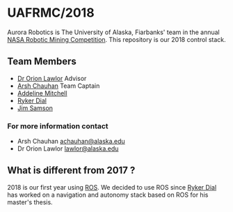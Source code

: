# UAFRMC/2018
Aurora Robotics is The University of Alaska, Fiarbanks' team in the annual [NASA Robotic Mining Competition](https://www.nasa.gov/offices/education/centers/kennedy/technology/nasarmc.html). This repository is our 2018 control stack.

## Team Members
- [Dr Orion Lawlor](https://github.com/olawlor) Advisor
- [Arsh Chauhan](https://github.com/Arsh25) Team Captain
- [Addeline Mitchell](https://github.com/delmitch)
- [Ryker Dial](https://github.com/rykerDial)
- [Jim Samson](https://github.com/FromAlaska)

### For more information contact
- Arsh Chauhan achauhan@alaska.edu
- Dr Orion Lawlor lawlor@alaska.edu

## What is different from 2017 ?
2018 is our first year using [ROS](http://www.ros.org/). We decided to use ROS since [Ryker Dial](https://github.com/rykerDial) has worked on a navigation and autonomy stack based on ROS for his master's thesis.






